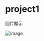 # project1
圖片顯示

![image](https://github.com/fillet0117/50project/blob/main/project1/project1_demo.gif)